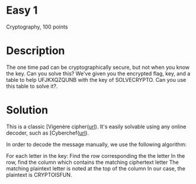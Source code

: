 # Easy 1

Cryptography, 100 points

# Description
The one time pad can be cryptographically secure, but not when you know the key. 
Can you solve this? We've given you the encrypted flag, key, and a table to help 
UFJKXQZQUNB with the key of SOLVECRYPTO. Can you use this table to solve it?.

# Solution
This is a classic [Vigenère cipher([url](https://en.wikipedia.org/wiki/Vigen%C3%A8re_cipher)). It's easily solvable using any online decoder, such as [Cyberchef([url](https://gchq.github.io/CyberChef/#recipe=Vigen%C3%A8re_Decode('SOLVECRYPTO')&input=VUZKS1hRWlFVTkI)).

In order to decode the message manually, we use the following algorithm:

For each letter in the key:
Find the row corresponding the the letter
In the row, find the column which contains the matching ciphertext letter
The matching plaintext letter is noted at the top of the column
In our case, the plaintext is CRYPTOISFUN.
